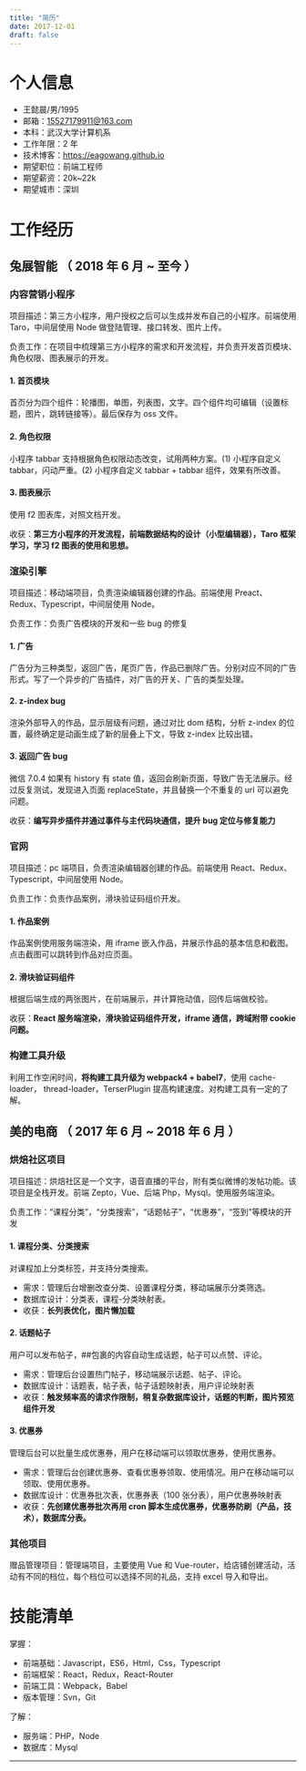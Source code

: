 ```yaml
---
title: "简历"
date: 2017-12-01
draft: false
---
```


# 个人信息

- 王懿晨/男/1995
- 邮箱：15527179911@163.com
- 本科：武汉大学计算机系
- 工作年限：2 年
- 技术博客：https://eagowang.github.io
- 期望职位：前端工程师
- 期望薪资：20k~22k
- 期望城市：深圳

# 工作经历

## 兔展智能 （ 2018 年 6 月 ~ 至今 ）

### 内容营销小程序

项目描述：第三方小程序，用户授权之后可以生成并发布自己的小程序。前端使用 Taro，中间层使用 Node 做登陆管理、接口转发、图片上传。

负责工作：在项目中梳理第三方小程序的需求和开发流程，并负责开发首页模块、角色权限、图表展示的开发。

#### 1. 首页模块

首页分为四个组件：轮播图，单图，列表图，文字。四个组件均可编辑（设置标题，图片，跳转链接等）。最后保存为 oss 文件。

#### 2. 角色权限

小程序 tabbar 支持根据角色权限动态改变，试用两种方案。(1) 小程序自定义 tabbar，闪动严重。(2) 小程序自定义 tabbar + tabbar 组件，效果有所改善。

#### 3. 图表展示

使用 f2 图表库，对照文档开发。

收获：**第三方小程序的开发流程，前端数据结构的设计（小型编辑器），Taro 框架学习，学习 f2 图表的使用和思想。**

### 渲染引擎

项目描述：移动端项目，负责渲染编辑器创建的作品。前端使用 Preact、Redux、Typescript，中间层使用 Node。

负责工作：负责广告模块的开发和一些 bug 的修复

#### 1. 广告

广告分为三种类型，返回广告，尾页广告，作品已删除广告。分别对应不同的广告形式。写了一个异步的广告插件，对广告的开关、广告的类型处理。

#### 2. z-index bug

渲染外部导入的作品，显示层级有问题，通过对比 dom 结构，分析 z-index 的位置，最终确定是动画生成了新的层叠上下文，导致 z-index 比较出错。

#### 3. 返回广告 bug

微信 7.0.4 如果有 history 有 state 值，返回会刷新页面，导致广告无法展示。经过反复测试，发现进入页面 replaceState，并且替换一个不重复的 url 可以避免问题。

收获：**编写异步插件并通过事件与主代码块通信，提升 bug 定位与修复能力**

### 官网

项目描述：pc 端项目，负责渲染编辑器创建的作品。前端使用 React、Redux、Typescript，中间层使用 Node。

负责工作：负责作品案例，滑块验证码组价开发。

#### 1. 作品案例

作品案例使用服务端渲染，用 iframe 嵌入作品，并展示作品的基本信息和截图。点击截图可以跳转到作品对应页面。

#### 2. 滑块验证码组件

根据后端生成的两张图片，在前端展示，并计算拖动值，回传后端做校验。

收获：**React 服务端渲染，滑块验证码组件开发，iframe 通信，跨域附带 cookie 问题。**

### 构建工具升级

利用工作空闲时间，**将构建工具升级为 webpack4 + babel7**，使用 cache-loader， thread-loader，TerserPlugin 提高构建速度。对构建工具有一定的了解。

## 美的电商 （ 2017 年 6 月 ~ 2018 年 6 月 ）

### 烘焙社区项目

项目描述：烘焙社区是一个文字，语音直播的平台，附有类似微博的发帖功能。该项目是全栈开发。前端 Zepto，Vue、后端 Php，Mysql。使用服务端渲染。

负责工作：“课程分类”，“分类搜索”，“话题帖子”，“优惠券”，“签到”等模块的开发

#### 1. 课程分类、分类搜索

对课程加上分类标签，并支持分类搜索。

- 需求：管理后台增删改查分类、设置课程分类，移动端展示分类筛选。
- 数据库设计：分类表，课程-分类映射表。
- 收获：**长列表优化，图片懒加载**

#### 2. 话题帖子

用户可以发布帖子，##包裹的内容自动生成话题，帖子可以点赞、评论。

- 需求：管理后台设置热门帖子，移动端展示话题、帖子、评论。
- 数据库设计：话题表，帖子表，帖子话题映射表，用户评论映射表
- 收获：**触发频率高的请求作限制，稍复杂数据库设计，话题的判断，图片预览组件开发**

#### 3. 优惠券

管理后台可以批量生成优惠券，用户在移动端可以领取优惠券，使用优惠券。

- 需求：管理后台创建优惠券、查看优惠券领取、使用情况。用户在移动端可以领取、使用优惠券。
- 数据库设计：优惠券批次表，优惠券表（100 张分表），用户优惠券映射表
- 收获：**先创建优惠券批次再用 cron 脚本生成优惠券，优惠券防刷（产品，技术），数据库分表。**

### 其他项目

赠品管理项目：管理端项目，主要使用 Vue 和 Vue-router，给店铺创建活动，活动有不同的档位，每个档位可以选择不同的礼品，支持 excel 导入和导出。

# 技能清单

掌握：

- 前端基础：Javascript，ES6，Html，Css，Typescript
- 前端框架：React，Redux，React-Router
- 前端工具：Webpack，Babel
- 版本管理：Svn，Git

了解：

- 服务端：PHP，Node
- 数据库：Mysql

---
